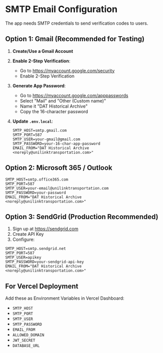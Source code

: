 # SMTP Email Configuration

The app needs SMTP credentials to send verification codes to users.

## Option 1: Gmail (Recommended for Testing)

1. **Create/Use a Gmail Account**
2. **Enable 2-Step Verification**:
   - Go to https://myaccount.google.com/security
   - Enable 2-Step Verification

3. **Generate App Password**:
   - Go to https://myaccount.google.com/apppasswords
   - Select "Mail" and "Other (Custom name)"
   - Name it "DAT Historical Archive"
   - Copy the 16-character password

4. **Update `.env.local`**:
   ```
   SMTP_HOST=smtp.gmail.com
   SMTP_PORT=587
   SMTP_USER=your-gmail@gmail.com
   SMTP_PASSWORD=your-16-char-app-password
   EMAIL_FROM="DAT Historical Archive <noreply@unilinktransportation.com>"
   ```

## Option 2: Microsoft 365 / Outlook

```
SMTP_HOST=smtp.office365.com
SMTP_PORT=587
SMTP_USER=your-email@unilinktransportation.com
SMTP_PASSWORD=your-password
EMAIL_FROM="DAT Historical Archive <noreply@unilinktransportation.com>"
```

## Option 3: SendGrid (Production Recommended)

1. Sign up at https://sendgrid.com
2. Create API Key
3. Configure:
```
SMTP_HOST=smtp.sendgrid.net
SMTP_PORT=587
SMTP_USER=apikey
SMTP_PASSWORD=your-sendgrid-api-key
EMAIL_FROM="DAT Historical Archive <noreply@unilinktransportation.com>"
```

## For Vercel Deployment

Add these as Environment Variables in Vercel Dashboard:
- `SMTP_HOST`
- `SMTP_PORT`
- `SMTP_USER`
- `SMTP_PASSWORD`
- `EMAIL_FROM`
- `ALLOWED_DOMAIN`
- `JWT_SECRET`
- `DATABASE_URL`
